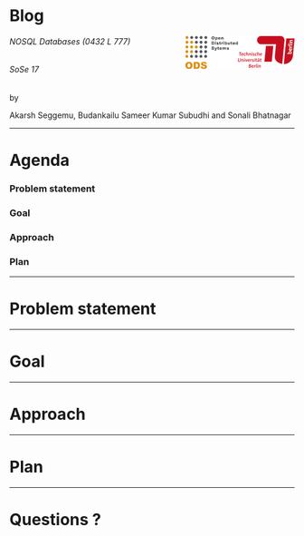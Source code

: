 
# Blog 
<img style="float: right;" src="https://raw.githubusercontent.com/akarsh/TUPJNOSQL17/master/images/image.png" border="0"> <img style="float: right;" src="https://raw.githubusercontent.com/akarsh/TUPJNOSQL17/master/images/image1.png" border="0">
###### NOSQL Databases (0432 L 777)
###### SoSe 17

by

Akarsh Seggemu, Budankailu Sameer Kumar Subudhi and Sonali Bhatnagar

---

# Agenda
### Problem statement
### Goal
### Approach
### Plan

---

# Problem statement

---

# Goal

---

# Approach

---

# Plan

---

# Questions ?
